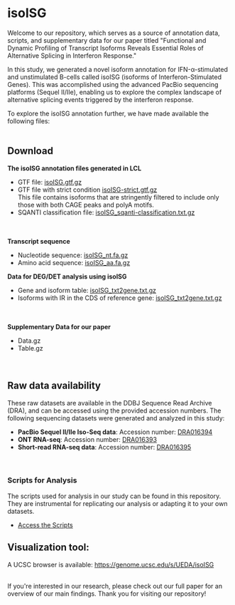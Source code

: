 # isoISG
Welcome to our repository, which serves as a source of annotation data, scripts, and supplementary data for our paper titled "Functional and Dynamic Profiling of Transcript Isoforms Reveals Essential Roles of Alternative Splicing in Interferon Response."

In this study, we generated a novel isoform annotation for IFN-α-stimulated and unstimulated B-cells called isoISG (isoforms of Interferon-Stimulated Genes). This was accomplished using the advanced PacBio sequencing platforms (Sequel II/IIe), enabling us to explore the complex landscape of alternative splicing events triggered by the interferon response.

To explore the isoISG annotation further, we have made available the following files:<br><br>

## Download
**The isoISG annotation files generated in LCL**
                                  
- GTF file: [isoISG.gtf.gz](https://drive.google.com/u/4/uc?id=1Yaw3TFNB3AT9HVHPWEOqVgpPsb0mm8D7&export=download)
- GTF file with strict condition [isoISG-strict.gtf.gz](https://drive.google.com/u/4/uc?id=1zkaXl88swa0I5o6oPvfn679ii0chgUfe&export=download)<br>
  This file contains isoforms that are stringently filtered to include only those with both CAGE peaks and polyA motifs.
- SQANTI classification file: [isoISG_sqanti-classification.txt.gz](https://drive.google.com/u/4/uc?id=1nIWPZVXKruxbNjZOjhn7BYiJDq7oIDFV&export=download)<br><br><br>

**Transcript sequence**
- Nucleotide sequence: [isoISG_nt.fa.gz](https://drive.google.com/u/4/uc?id=1447GPoYqbjyqlhskpcAh22UCywfieuuH&export=download)
- Amino acid sequence: [isoISG_aa.fa.gz](https://drive.google.com/u/4/uc?id=1w0BJhcenNjnMJXkOtqg_9hporbnJUJRW&export=download)

**Data for DEG/DET analysis using isoISG**
- Gene and isoform table: [isoISG_txt2gene.txt.gz](https://drive.google.com/u/4/uc?id=1rnLK59YDGbGuUn4pvCc05RhjQ9wzjlhS&export=download)
- Isoforms with IR in the CDS of reference gene: [isoISG_txt2gene.txt.gz](https://drive.google.com/u/4/uc?id=1blInW5zaI_qFeUWz8es8qGqJZOoHKLtQ&export=download)
<br><br><br>

**Supplementary Data for our paper**
- Data.gz
- Table.gz<br><br><br>


## Raw data availability
These raw datasets are available in the DDBJ Sequence Read Archive (DRA), and can be accessed using the provided accession numbers.
The following sequencing datasets were generated and analyzed in this study:
- **PacBio Sequel II/IIe Iso-Seq data**: Accession number: [DRA016394](https://identifiers.org/insdc.sra:DRA016394)
- **ONT RNA-seq**: Accession number: [DRA016393](https://identifiers.org/insdc.sra:DRA016393)
- **Short-read RNA-seq data**: Accession number: [DRA016395](https://identifiers.org/insdc.sra:DRA016395)<br><br><br>


### Scripts for Analysis
The scripts used for analysis in our study can be found in this repository. They are instrumental for replicating our analysis or adapting it to your own datasets.
- [Access the Scripts](https://github.com/someuser/someproject/tree/master/scripts)


## Visualization tool:
A UCSC browser is available: https://genome.ucsc.edu/s/UEDA/isoISG<br><br>

If you're interested in our research, please check out our full paper for an overview of our main findings. Thank you for visiting our repository!
